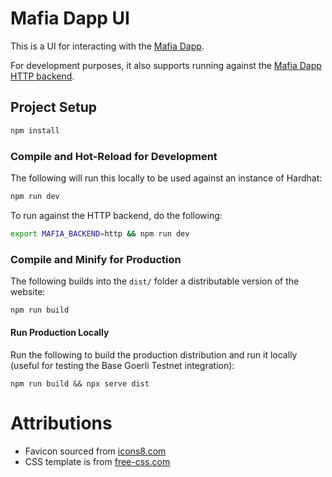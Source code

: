 # Mafia Dapp UI

This is a UI for interacting with the [Mafia Dapp](https://github.com/jrh3k5/mafia-dapp).

For development purposes, it also supports running against the [Mafia Dapp HTTP backend](https://github.com/jrh3k5/mafia-dapp-http).

## Project Setup

```sh
npm install
```

### Compile and Hot-Reload for Development

The following will run this locally to be used against an instance of Hardhat:

```sh
npm run dev
```

To run against the HTTP backend, do the following:

```sh
export MAFIA_BACKEND=http && npm run dev
```

### Compile and Minify for Production

The following builds into the `dist/` folder a distributable version of the website:

```sh
npm run build
```

#### Run Production Locally

Run the following to build the production distribution and run it locally (useful for testing the Base Goerli Testnet integration):

```
npm run build && npx serve dist
```

# Attributions

* Favicon sourced from [icons8.com](https://icons8.com/icons/set/mafia)
* CSS template is from [free-css.com](https://www.free-css.com/free-css-templates/page89/city)